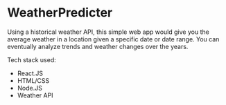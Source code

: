 # WeatherPredicter
Using a historical weather API, this simple web app would give you the average weather in a location given a specific date or date range. You can eventually analyze trends and weather changes over the years.

Tech stack used:
- React.JS
- HTML/CSS
- Node.JS
- Weather API
